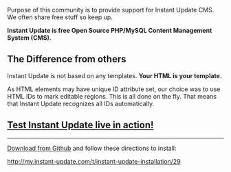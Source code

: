 Purpose of this community is to provide support for Instant Update CMS. We often share free stuff so keep up.

**Instant Update is free Open Source PHP/MySQL Content Management System (CMS).** 

The Difference from others
--------------

Instant Update is not based on any templates. **Your HTML is your template.** 

As HTML elements may have unique ID attribute set, our choice was to use HTML IDs to mark editable regions. This is all done on the fly. That means that Instant Update recognizes all IDs automatically.




[Test Instant Update live in action!][1]
-----------------------


----------


[Download from Github][2] and follow these directions to install:

http://my.instant-update.com/t/instant-update-installation/29


  [1]: http://instant-update.com/cms/
  [2]: https://github.com/InstantUpdate/CMS/archive/master.zip
